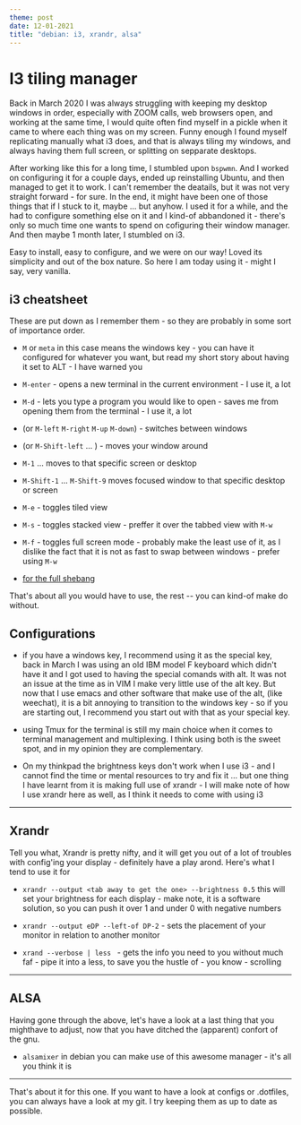 ```yaml
---
theme: post
date: 12-01-2021
title: "debian: i3, xrandr, alsa"
---
```


# I3 tiling manager 

 Back in March 2020 I was always struggling with keeping my desktop windows in
 order, especially with ZOOM calls, web browsers open, and working at the same
 time, I would quite often find myself in a pickle when it came to where each
 thing was on my screen. Funny enough I found myself replicating manually what
 i3 does, and that is always tiling my windows, and always having them full
 screen, or splitting on sepparate desktops.

 After working like this for a long time, I stumbled upon `bspwmn`. And I worked
 on configuring it for a couple days, ended up reinstalling Ubuntu, and then
 managed to get it to work. I can't remember the deatails, but it was not very
 straight forward - for sure. In the end, it might have been one of those things
 that if I stuck to it, maybe ... but anyhow. I used it for a while, and the had
 to configure something else on it and I kind-of abbandoned it - there's only so
 much time one wants to spend on cofiguring their window manager. And then maybe
 1 month later, I stumbled on i3.

 Easy to install, easy to configure, and we were on our way! Loved its
 simplicity and out of the box nature. So here I am today using it - might I
 say, very vanilla.

## i3 cheatsheet

These are put down as I remember them - so they are probably in some sort of
importance order. 

- `M` or `meta` in this case means the windows key - you can have it configured
  for whatever you want, but read my short story about having it set to ALT - I
  have warned you

- `M-enter` - opens a new terminal in the current environment - I use it, a lot

- `M-d` - lets you type a program you would like to open - saves me from opening
  them from the terminal - I use it, a lot

- (or `M-left` `M-right` `M-up` `M-down`) - switches between windows

- (or `M-Shift-left` ... ) - moves your window around

- `M-1` ... moves to that specific screen or desktop

- `M-Shift-1` ... `M-Shift-9` moves focused window to that specific desktop or screen

- `M-e` - toggles tiled view

- `M-s` - toggles stacked view - preffer it over the tabbed view with `M-w`

- `M-f` - toggles full screen mode - probably make the least use of it, as I
  dislike the fact that it is not as fast to swap between windows - prefer using
  `M-w` 

- [for the full shebang](https://i3wm.org/docs/refcard.html)

That's about all you would have to use, the rest -- you can kind-of make do
without.

## Configurations

- if you have a windows key, I recommend using it as the special key, back in
  March I was using an old IBM model F keyboard which didn't have it and I got
  used to having the special comands with alt. It was not an issue at the time
  as in VIM I make very little use of the alt key. But now that I use emacs and
  other software that make use of the alt, (like weechat), it is a bit annoying
  to transition to the windows key - so if you are starting out, I recommend you
  start out with that as your special key.

- using Tmux for the terminal is still my main choice when it comes to terminal
  management and multiplexing. I think using both is the sweet spot, and in my
  opinion they are complementary.

- On my thinkpad the brightness keys don't work when I use i3 - and I cannot
  find the time or mental resources to try and fix it ... but one thing I have
  learnt from it is making full use of xrandr - I will make note of how I use
  xrandr here as well, as I think it needs to come with using i3 

---

## Xrandr

Tell you what, Xrandr is pretty nifty, and it will get you out of a lot of
troubles with config'ing your display - definitely have a play arond. Here's
what I tend to use it for

- `xrandr --output <tab away to get the one> --brightness 0.5` this will set
  your brightness for each display - make note, it is a software solution, so
  you can push it over 1 and under 0 with negative numbers

- `xrandr --output eDP --left-of DP-2` - sets the placement of your monitor in
  relation to another monitor

- `xrand --verbose | less ` - gets the info you need to you without much faf -
  pipe it into a less, to save you the hustle of - you know - scrolling

---

## ALSA

Having gone through the above, let's have a look at a last thing that you
mighthave to adjust, now that you have ditched the (apparent) confort of the
gnu.

- `alsamixer` in debian you can make use of this awesome manager - it's all you
  think it is

---

That's about it for this one. If you want to have a look at configs or
.dotfiles, you can always have a look at my git. I try keeping them as up to
date as possible.